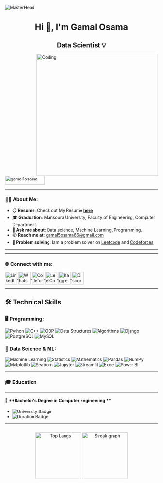 ![MasterHead](https://i.redd.it/bpxxqqvps4h91.gif)

<h1 align="center">Hi 👋, I'm Gamal Osama</h1>
<h2 align="center">Data Scientist 💡</h2>

<img align="right" alt="Coding" width="400" src="https://media2.giphy.com/media/v1.Y2lkPTc5MGI3NjExdnlybzF1cm43c2c1b3BqaDl0bmhsZ2hpaGVrZzRxdnlycWw3Z2hpbyZlcD12MV9pbnRlcm5hbF9naWZfYnlfaWQmY3Q9Zw/qgQUggAC3Pfv687qPC/giphy.webp" />

<p align="left"> 
  <img src="https://komarev.com/ghpvc/?username=gamal1osama&label=Profile%20views&color=0e75b6&style=flat" alt="gamal1osama" width="130" height="30" />
</p>



---

### 👨‍💻 About Me:
- 📋 **Resume**: Check out My Resume [**here**](https://drive.google.com/file/d/1OdqoFqZNzFBWae1N_7fLwQ-fMk_pOt3T/view?usp=sharing)  
- 🎓 **Graduation**: Mansoura University, Faculty of Engineering, Computer Department.
- 💬 **Ask me about**: Data science, Machine Learning, Programming.
- 📫 **Reach me at**: [gamal5osama66@gmail.com](mailto:gamal5osama66@gmail.com)
- 🧠 **Problem solving**: Iam a problem solver on  [Leetcode](https://leetcode.com/Gamal_Osama/) and [Codeforces](https://codeforces.com/profile/gimy1) 

---


---

<h3 align="left">🌐 Connect with me:</h3>
<p align="left">
  <a href="https://www.linkedin.com/in/gamal-osama" target="_blank">
    <img align="center" src="https://raw.githubusercontent.com/rahuldkjain/github-profile-readme-generator/master/src/images/icons/Social/linked-in-alt.svg" alt="LinkedIn - Gamal Osama" height="40"   width="40" />
  </a>

  <a href="https://wa.me/+201033031559" target="_blank">
    <img align="center" src="https://upload.wikimedia.org/wikipedia/commons/6/6b/WhatsApp.svg" alt="WhatsApp - Gamal Osama" height="40" width="40" />
  </a>

  <a href="https://codeforces.com/profile/gimy1" target="_blank">
    <img align="center" src="https://raw.githubusercontent.com/rahuldkjain/github-profile-readme-generator/master/src/images/icons/Social/codeforces.svg" alt="Codeforces - gamal osama" height="40" width="40" />
  </a>
  <a href="https://leetcode.com/Gamal_Osama/" target="_blank">
    <img align="center" src="https://raw.githubusercontent.com/rahuldkjain/github-profile-readme-generator/master/src/images/icons/Social/leet-code.svg" alt="LeetCode - gamal osama" height="40" width="40" />
  </a>
  <a href="https://www.kaggle.com/gamalosama/" target="_blank">
    <img align="center" src="https://raw.githubusercontent.com/rahuldkjain/github-profile-readme-generator/master/src/images/icons/Social/kaggle.svg" alt="Kaggle - gamal osama" height="40" width="40" />
  </a>
  <a href="https://discordapp.com/users/1165011302746431548" target="_blank">
    <img align="center" src="https://raw.githubusercontent.com/maurodesouza/profile-readme-generator/master/src/assets/icons/social/discord/default.svg" alt="Discord - gamal osama" height="40" width="40" />
  </a>
</p>


---


## 🛠️ Technical Skills

### 🖥️ Programming:
![Python](https://img.shields.io/badge/Python-3776AB?style=flat&logo=python&logoColor=white) 
![C++](https://img.shields.io/badge/C++-00599C?style=flat&logo=cplusplus&logoColor=white) 
![OOP](https://img.shields.io/badge/OOP-FF6F61?style=flat&logo=object-oriented-programming&logoColor=white) 
![Data Structures](https://img.shields.io/badge/Data%20Structures-00796B?style=flat&logo=data-structures&logoColor=white) 
![Algorithms](https://img.shields.io/badge/Algorithms-FFC107?style=flat&logo=algorithms&logoColor=white)
![Django](https://img.shields.io/badge/Django-092E20?style=flat&logo=django&logoColor=white)
![PostgreSQL](https://img.shields.io/badge/PostgreSQL-336791?style=flat&logo=postgresql&logoColor=white)
![MySQL](https://img.shields.io/badge/MySQL-4479A1?style=flat&logo=mysql&logoColor=white)



### 🤖 Data Science & ML:
![Machine Learning](https://img.shields.io/badge/Machine_Learning-FF6F00?style=flat&logo=robot&logoColor=white)
![Statistics](https://img.shields.io/badge/Statistics-9C27B0?style=flat&logo=statistics&logoColor=white) 
![Mathematics](https://img.shields.io/badge/Mathematics-4CAF50?style=flat&logo=mathematica&logoColor=white) 
![Pandas](https://img.shields.io/badge/Pandas-150458?style=flat&logo=pandas&logoColor=white)
![NumPy](https://img.shields.io/badge/NumPy-013243?style=flat&logo=numpy&logoColor=white)
![Matplotlib](https://img.shields.io/badge/Matplotlib-3776AB?style=flat&logo=matplotlib&logoColor=white) 
![Seaborn](https://img.shields.io/badge/Seaborn-3776AB?style=flat&logo=seaborn&logoColor=white)
![Jupyter](https://img.shields.io/badge/Jupyter-F37626?style=flat&logo=jupyter&logoColor=white)
![Streamlit](https://img.shields.io/badge/Streamlit-FF4B4B?style=flat&logo=streamlit&logoColor=white)
![Excel](https://img.shields.io/badge/Excel-217346?style=flat&logo=microsoft-excel&logoColor=white)
![Power BI](https://img.shields.io/badge/Power%20BI-F2C811?style=flat&logo=powerbi&logoColor=white)


---


### 🎓 Education

---

#### 🏫 **Bachelor's Degree in Computer Engineering **

- ![University Badge](https://img.shields.io/badge/Mansoura_University_Faculty_of_Engineering,_Computer_Department-0055A4?style=flat&logo=university&logoColor=white)
- ![Duration Badge](https://img.shields.io/badge/Duration-%202022%20–%20%202027-yellow)

---





##

<div align="center">
    <img src="https://github-readme-stats.vercel.app/api/top-langs?username=gamal1osama&locale=en&hide_title=false&layout=compact&card_width=320&langs_count=7&theme=gruvbox&hide_border=true" height="150" alt="Top Langs"/> 
    <img src="https://streak-stats.demolab.com?user=gamal1osama&locale=en&mode=daily&theme=gruvbox&hide_border=true&border_radius=5&date_format=j%20M%5B%20Y%5D" height="150" alt="Streak graph"/>
    <br>
</div>

